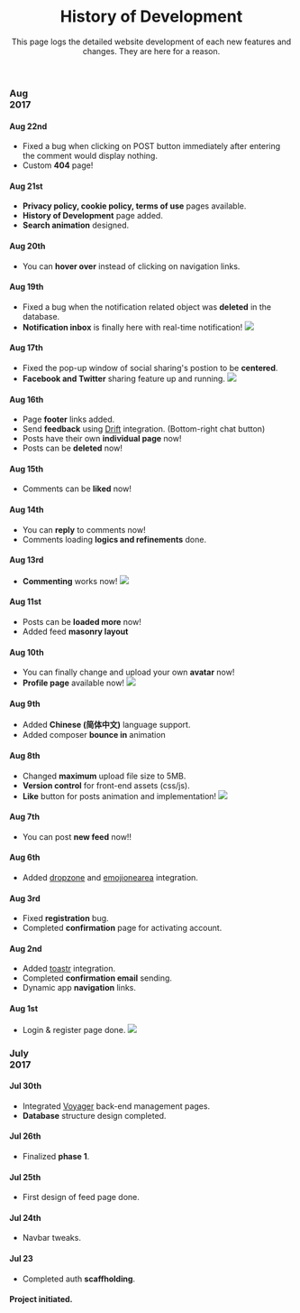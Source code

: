 <header class="Timeline">
<p class="intro-icon" style="color:#4acc9e"><i class="fa fa-book"></i></p>
<h1>History of Development</h1>
<span class="description">This page logs the detailed website development of each new features and changes. They are here for a reason.</span>
</header>

<main>
    <div id="timeline">
        <div>
            <section class="month">
                <h3>Aug<br>2017</h3>
                <section>
                    <h4>Aug 22nd</h4>
                    <ul>
                        <li>Fixed a bug when clicking on POST button immediately after entering the comment would display nothing.</li>
                        <li>Custom <b>404</b> page!</li>
                    </ul>
                </section>
                <section>
                    <h4>Aug 21st</h4>
                    <ul>
                        <li><b>Privacy policy, cookie policy, terms of use</b> pages available.</li>
                        <li><b>History of Development</b> page added.</li>
                        <li><b>Search animation</b> designed.</li>
                    </ul>
                </section>
                <section>
                    <h4>Aug 20th</h4>
                    <ul>
                        <li>You can <b>hover over</b> instead of clicking on navigation links.</li>
                    </ul>
                </section>
                <section>
                    <h4>Aug 19th</h4>
                    <ul>
                        <li>Fixed a bug when the notification related object was <b>deleted</b> in the database.</li>
                        <li><b>Notification inbox</b> is finally here with real-time notification! <img src="https://cdnjs.cloudflare.com/ajax/libs/emojione/2.2.7/assets/png/1f64c.png"></li>
                    </ul>
                </section>
                <section>
                    <h4>Aug 17th</h4>
                    <ul>
                        <li>Fixed the pop-up window of social sharing's postion to be <b>centered</b>.</li>
                        <li><b><i class="fa fa-facebook"></i> Facebook and <i class="fa fa-twitter"></i> Twitter</b> sharing feature up and running. <img src="https://cdnjs.cloudflare.com/ajax/libs/emojione/2.2.7/assets/png/1f465.png"></li>
                    </ul>
                </section>
                <section>
                    <h4>Aug 16th</h4>
                    <ul>
                        <li>Page <b>footer</b> links added.</li>
                        <li>Send <b>feedback</b> using <a href="https://www.drift.com/" target="_blank">Drift</a> integration. (Bottom-right chat button)</li>
                        <li>Posts have their own <b>individual page</b> now!</li>
                        <li>Posts can be <b>deleted</b> now!</li>
                    </ul>
                </section>
                <section>
                    <h4>Aug 15th</h4>
                    <ul>
                        <li>Comments can be <b>liked</b> now!</li>
                    </ul>
                </section>
                <section>
                    <h4>Aug 14th</h4>
                    <ul>
                        <li>You can <b>reply</b> to comments now!</li>
                        <li>Comments loading <b>logics and refinements</b> done.</li>
                    </ul>
                </section>
                <section>
                    <h4>Aug 13rd</h4>
                    <ul>
                        <li><b>Commenting</b> works now! <img src="https://cdnjs.cloudflare.com/ajax/libs/emojione/2.2.7/assets/png/270d.png"></li>
                    </ul>
                </section>
                <section>
                    <h4>Aug 11st</h4>
                    <ul>
                        <li>Posts can be <b>loaded more</b> now!</li>
                        <li>Added feed <b>masonry layout</b></li>
                    </ul>
                </section>
                <section>
                    <h4>Aug 10th</h4>
                    <ul>
                        <li>You can finally change and upload your own <b>avatar</b> now!</li>
                        <li><b>Profile page</b> available now! <img src="https://cdnjs.cloudflare.com/ajax/libs/emojione/2.2.7/assets/png/1f913.png"></li>
                    </ul>
                </section>
                <section>
                    <h4>Aug 9th</h4>
                    <ul>
                        <li>Added <b>Chinese (简体中文)</b> language support.</li>
                        <li>Added composer <b>bounce in</b> animation</li>
                    </ul>
                </section>
                <section>
                    <h4>Aug 8th</h4>
                    <ul>
                        <li>Changed <b>maximum</b> upload file size to 5MB.</li>
                        <li><b>Version control</b> for front-end assets (css/js).</li>
                        <li><b>Like</b> button for posts animation and implementation! <img src="https://cdnjs.cloudflare.com/ajax/libs/emojione/2.2.7/assets/png/1f44f.png"></li>
                    </ul>
                </section>
                <section>
                    <h4>Aug 7th</h4>
                    <ul>
                        <li>You can post <b>new feed</b> now!!</li>
                    </ul>
                </section>
                <section>
                    <h4>Aug 6th</h4>
                    <ul>
                        <li>Added <a href="http://www.dropzonejs.com" target="_blank">dropzone</a> and <a href="https://github.com/mervick/emojionearea" target="_blank">emojionearea</a> integration.</li>
                    </ul>
                </section>
                <section>
                    <h4>Aug 3rd</h4>
                    <ul>
                        <li>Fixed <b>registration</b> bug.</li>
                        <li>Completed <b>confirmation</b> page for activating account.</li>
                    </ul>
                </section>
                <section>
                    <h4>Aug 2nd</h4>
                    <ul>
                        <li>Added <a href="http://codeseven.github.io/toastr/" target="_blank">toastr</a> integration.</li>
                        <li>Completed <b>confirmation email</b> sending.</li>
                        <li>Dynamic app <b>navigation</b> links.</li>
                    </ul>
                </section>
                <section>
                    <h4>Aug 1st</h4>
                    <ul>
                        <li>Login &amp; register page done. <img src="https://cdnjs.cloudflare.com/ajax/libs/emojione/2.2.7/assets/png/270c.png"></li>
                    </ul>
                </section>
            </section>
            <section class="month">
                <h3>July<br>2017</h3>
                <section>
                    <h4>Jul 30th</h4>
                    <ul>
                        <li>Integrated <a href="https://github.com/the-control-group/voyager" target="_blank">Voyager</a> back-end management pages.</li>
                        <li><b>Database</b> structure design completed.</li>
                    </ul>
                </section>
                <section>
                    <h4>Jul 26th</h4>
                    <ul>
                        <li>Finalized <b>phase 1</b>.</li>
                    </ul>
                </section>
                <section>
                    <h4>Jul 25th</h4>
                    <ul>
                        <li>First design of feed page done.</li>
                    </ul>
                </section>
                <section>
                    <h4>Jul 24th</h4>
                    <ul>
                        <li>Navbar tweaks.</li>
                    </ul>
                </section>
                <section>
                    <h4>Jul 23</h4>
                    <ul>
                        <li>Completed auth <b>scaffholding</b>.</li>
                    </ul>
                </section>
                <section>
                    <h4>Project initiated.</h4>
                </section>
            </section>
        </div>
    </div>
</main>
